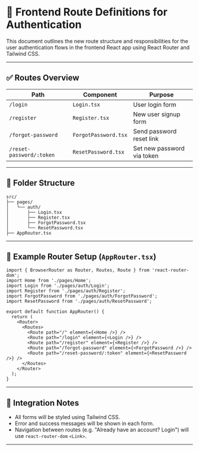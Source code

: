 
# 🔐 Frontend Route Definitions for Authentication

This document outlines the new route structure and responsibilities for the user authentication flows in the frontend React app using React Router and Tailwind CSS.

---

## ✅ Routes Overview

| Path                     | Component            | Purpose                      |
|--------------------------|----------------------|------------------------------|
| `/login`                | `Login.tsx`          | User login form              |
| `/register`             | `Register.tsx`       | New user signup form         |
| `/forgot-password`      | `ForgotPassword.tsx` | Send password reset link     |
| `/reset-password/:token`| `ResetPassword.tsx`  | Set new password via token   |

---

## 📂 Folder Structure

```
src/
├── pages/
│   └── auth/
│       ├── Login.tsx
│       ├── Register.tsx
│       ├── ForgotPassword.tsx
│       └── ResetPassword.tsx
├── AppRouter.tsx
```

---

## 📄 Example Router Setup (`AppRouter.tsx`)

```tsx
import { BrowserRouter as Router, Routes, Route } from 'react-router-dom';
import Home from './pages/Home';
import Login from './pages/auth/Login';
import Register from './pages/auth/Register';
import ForgotPassword from './pages/auth/ForgotPassword';
import ResetPassword from './pages/auth/ResetPassword';

export default function AppRouter() {
  return (
    <Router>
      <Routes>
        <Route path="/" element={<Home />} />
        <Route path="/login" element={<Login />} />
        <Route path="/register" element={<Register />} />
        <Route path="/forgot-password" element={<ForgotPassword />} />
        <Route path="/reset-password/:token" element={<ResetPassword />} />
      </Routes>
    </Router>
  );
}
```

---

## 🧪 Integration Notes

- All forms will be styled using Tailwind CSS.
- Error and success messages will be shown in each form.
- Navigation between routes (e.g. "Already have an account? Login") will use `react-router-dom` `<Link>`.

---

